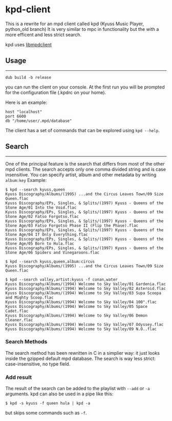 # kpd-client
This is a rewrite for an mpd client called kpd (Kyuss Music Player, python_old branch)
It is very similar to mpc in functionality but the with a more efficent and less strict search.

kpd uses [libmpdclient](https://www.musicpd.org/libs/libmpdclient/)

## Usage
---

```
dub build -b release
```

you can run the client on your console.
At the first run you will be prompted for the configuration file (.kpdrc on your home).

Here is an example:

```
host "localhost"
port 6600
db "/home/user/.mpd/database"
```

The client has a set of commands that can be explored using `kpd --help`.

## Search
---
One of the principal feature is the search that differs from most of the other mpd clients.
The search accepts only one comma divided string and is case insensitive.
You can specify artist, album and other metadata by writing `album:key`
Example:

```
$ kpd --search kyuss,queen
Kyuss Discography/Albums/(1995) ...and the Circus Leaves Town/09 Size Queen.flac
Kyuss Discography/EPs, Singles, & Splits/(1997) Kyuss - Queens of the Stone Age/01 Into the Void.flac
Kyuss Discography/EPs, Singles, & Splits/(1997) Kyuss - Queens of the Stone Age/02 Fatso Forgotso.flac
Kyuss Discography/EPs, Singles, & Splits/(1997) Kyuss - Queens of the Stone Age/03 Fatso Forgotso Phase II (Flip the Phase).flac
Kyuss Discography/EPs, Singles, & Splits/(1997) Kyuss - Queens of the Stone Age/04 If Only Everything.flac
Kyuss Discography/EPs, Singles, & Splits/(1997) Kyuss - Queens of the Stone Age/05 Born to Hula.flac
Kyuss Discography/EPs, Singles, & Splits/(1997) Kyuss - Queens of the Stone Age/06 Spiders and Vinegaroons.flac
```

```
$ kpd --search kyuss,queen,album:circus
Kyuss Discography/Albums/(1995) ...and the Circus Leaves Town/09 Size Queen.flac
```

```
$ kpd --search valley,artist:kyuss -f conan,water
Kyuss Discography/Albums/(1994) Welcome to Sky Valley/01 Gardenia.flac
Kyuss Discography/Albums/(1994) Welcome to Sky Valley/02 Asteroid.flac
Kyuss Discography/Albums/(1994) Welcome to Sky Valley/03 Supa Scoopa and Mighty Scoop.flac
Kyuss Discography/Albums/(1994) Welcome to Sky Valley/04 100°.flac
Kyuss Discography/Albums/(1994) Welcome to Sky Valley/05 Space Cadet.flac
Kyuss Discography/Albums/(1994) Welcome to Sky Valley/06 Demon Cleaner.flac
Kyuss Discography/Albums/(1994) Welcome to Sky Valley/07 Odyssey.flac
Kyuss Discography/Albums/(1994) Welcome to Sky Valley/09 N.O..flac
```


### Search Methods
The search method has been rewritten in C in a simplier way: it just looks inside the gzipped default mpd database.
The search is way less strict: case-insensitive, no type field.

### Add result
The result of the search can be added to the playlist with `--add` or `-a` arguments. kpd can also be used in a pipe like this:

```
$ kpd -s kyuss -f queen hula | kpd -a
```
but skips some commands such as `-f`.
